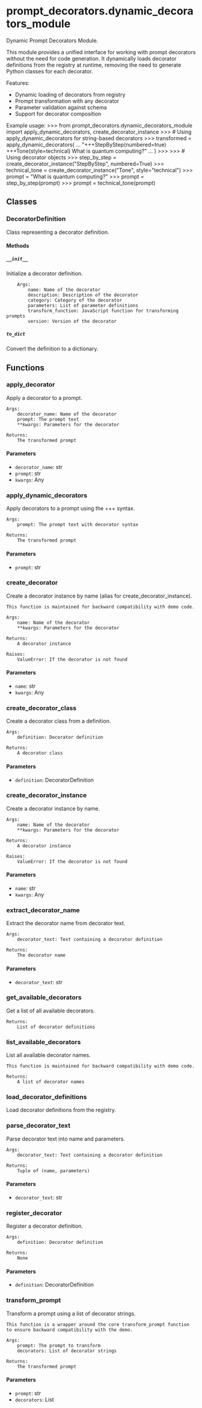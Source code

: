 # prompt_decorators.dynamic_decorators_module

Dynamic Prompt Decorators Module.

This module provides a unified interface for working with prompt decorators
without the need for code generation. It dynamically loads decorator definitions
from the registry at runtime, removing the need to generate Python classes for
each decorator.

Features:
- Dynamic loading of decorators from registry
- Prompt transformation with any decorator
- Parameter validation against schema
- Support for decorator composition

Example usage:
    >>> from prompt_decorators.dynamic_decorators_module import apply_dynamic_decorators, create_decorator_instance
    >>> # Using apply_dynamic_decorators for string-based decorators
    >>> transformed = apply_dynamic_decorators(
    ...     "+++StepByStep(numbered=true)
+++Tone(style=technical)
What is quantum computing?"
    ... )
    >>>
    >>> # Using decorator objects
    >>> step_by_step = create_decorator_instance("StepByStep", numbered=True)
    >>> technical_tone = create_decorator_instance("Tone", style="technical")
    >>> prompt = "What is quantum computing?"
    >>> prompt = step_by_step(prompt)
    >>> prompt = technical_tone(prompt)

## Classes

### DecoratorDefinition

Class representing a decorator definition.

#### Methods

##### `__init__`

Initialize a decorator definition.

        Args:
            name: Name of the decorator
            description: Description of the decorator
            category: Category of the decorator
            parameters: List of parameter definitions
            transform_function: JavaScript function for transforming prompts
            version: Version of the decorator

##### `to_dict`

Convert the definition to a dictionary.

## Functions

### apply_decorator

Apply a decorator to a prompt.

    Args:
        decorator_name: Name of the decorator
        prompt: The prompt text
        **kwargs: Parameters for the decorator

    Returns:
        The transformed prompt

#### Parameters

- `decorator_name`: str
- `prompt`: str
- `kwargs`: Any

### apply_dynamic_decorators

Apply decorators to a prompt using the +++ syntax.

    Args:
        prompt: The prompt text with decorator syntax

    Returns:
        The transformed prompt

#### Parameters

- `prompt`: str

### create_decorator

Create a decorator instance by name (alias for create_decorator_instance).

    This function is maintained for backward compatibility with demo code.

    Args:
        name: Name of the decorator
        **kwargs: Parameters for the decorator

    Returns:
        A decorator instance

    Raises:
        ValueError: If the decorator is not found

#### Parameters

- `name`: str
- `kwargs`: Any

### create_decorator_class

Create a decorator class from a definition.

    Args:
        definition: Decorator definition

    Returns:
        A decorator class

#### Parameters

- `definition`: DecoratorDefinition

### create_decorator_instance

Create a decorator instance by name.

    Args:
        name: Name of the decorator
        **kwargs: Parameters for the decorator

    Returns:
        A decorator instance

    Raises:
        ValueError: If the decorator is not found

#### Parameters

- `name`: str
- `kwargs`: Any

### extract_decorator_name

Extract the decorator name from decorator text.

    Args:
        decorator_text: Text containing a decorator definition

    Returns:
        The decorator name

#### Parameters

- `decorator_text`: str

### get_available_decorators

Get a list of all available decorators.

    Returns:
        List of decorator definitions

### list_available_decorators

List all available decorator names.

    This function is maintained for backward compatibility with demo code.

    Returns:
        A list of decorator names

### load_decorator_definitions

Load decorator definitions from the registry.

### parse_decorator_text

Parse decorator text into name and parameters.

    Args:
        decorator_text: Text containing a decorator definition

    Returns:
        Tuple of (name, parameters)

#### Parameters

- `decorator_text`: str

### register_decorator

Register a decorator definition.

    Args:
        definition: Decorator definition

    Returns:
        None

#### Parameters

- `definition`: DecoratorDefinition

### transform_prompt

Transform a prompt using a list of decorator strings.

    This function is a wrapper around the core transform_prompt function
    to ensure backward compatibility with the demo.

    Args:
        prompt: The prompt to transform
        decorators: List of decorator strings

    Returns:
        The transformed prompt

#### Parameters

- `prompt`: str
- `decorators`: List
